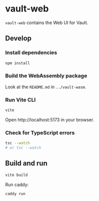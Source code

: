 # vault-web

`vault-web` contains the Web UI for Vault.

## Develop

### Install dependencies

```sh
npm install
```

### Build the WebAssembly package

Look at the `README.md` in `../vault-wasm`.

### Run Vite CLI

```sh
vite
```

Open http://localhost:5173 in your browser.

### Check for TypeScript errors

```sh
tsc --watch
# or tsc --watch
```

## Build and run

```sh
vite build
```

Run caddy:

```sh
caddy run
```
